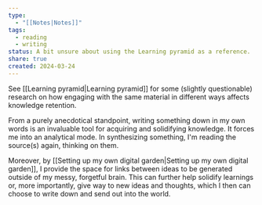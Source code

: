 ```yaml
---
type:
  - "[[Notes|Notes]]"
tags:
  - reading
  - writing
status: A bit unsure about using the Learning pyramid as a reference.
share: true
created: 2024-03-24
---
```


See [[Learning pyramid|Learning pyramid]] for some (slightly questionable) research on how engaging with the same material in different ways affects knowledge retention.

From a purely anecdotical standpoint, writing something down in my own words is an invaluable tool for acquiring and solidifying knowledge. It forces me into an analytical mode. In synthesizing something, I'm reading the source(s) again, thinking on them.

Moreover, by [[Setting up my own digital garden|Setting up my own digital garden]], I provide the space for links between ideas to be generated outside of my messy, forgetful brain. This can further help solidify learnings or, more importantly, give way to new ideas and thoughts, which I then can choose to write down and send out into the world.